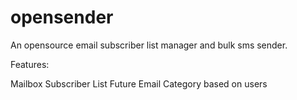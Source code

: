 # opensender
An opensource email subscriber list manager and bulk sms sender.

Features:

Mailbox
Subscriber List
Future Email
Category based on users
